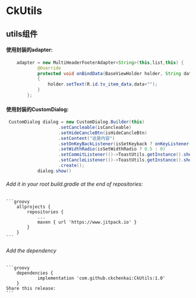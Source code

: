 # CkUtils
## utils组件

#### 使用封装的adapter:
```java
    adapter = new MultiHeaderFooterAdapter<String>(this,list,this) {
            @Override
            protected void onBindData(BaseViewHolder holder, String data, int position)
			{
                holder.setText(R.id.tv_item_data,data+"");
            }
        };
```


#### 使用封装的CustomDialog:
```java
 CustomDialog dialog = new CustomDialog.Builder(this)
                    .setCancleable(isCancleable)
                    .setHideCancleBtn(isHideCancleBtn)
                    .setContent("这是内容")
                    .setOnKeyBackListener(isSetKeyback ? onKeyListener() : null)
                    .setWidthRadio(isSetWidthRadio ? 0.5 : 0)
                    .setCommitListener(()->ToastUtils.getInstance().showToast(this,"确定"))
                    .setCancleListener(()->ToastUtils.getInstance().showToast(this,"取消"))
                    .create();
            dialog.show()
```



  ######  Add it in your root build.gradle at the end of repositories:
    ```groovy
    	allprojects {
    		repositories {
    			...
    			maven { url 'https://www.jitpack.io' }
    		}
    	}
    ```

  ###### Add the dependency
    ```groovy
    	dependencies {
    	        implementation 'com.github.ckchenkai:CkUtils:1.0'
    	}
    Share this release:
    ```

